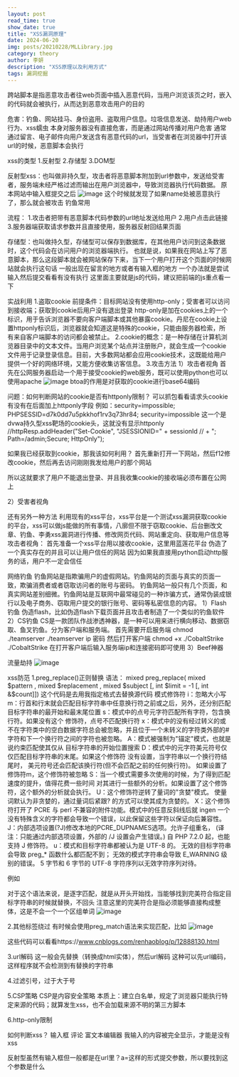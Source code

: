 ```yaml
---
layout: post
read_time: true
show_date: true
title: "XSS漏洞原理"
date: 2024-06-20
img: posts/20210228/MLLibrary.jpg
category: theory
author: 李妍
description: "XSS原理以及利用方式"
tags: 漏洞挖掘
---
```

跨站脚本是指恶意攻击者往web页面中插入恶意代码，当用户浏览该页之时，嵌入的代码就会被执行，从而达到恶意攻击用户的目的

危害：钓鱼、网站挂马、身份盗用、盗取用户信息。垃圾信息发送、劫持用户web行为、xss蠕虫
本身对服务器没有直接危害，而是通过网站传播对用户危害
通常通过留言、电子邮件向用户发送含有恶意代码的url，当受害者在浏览器中打开该url的时候，恶意脚本会执行

xss的类型
1.反射型
2.存储型
3.DOM型

反射型xss：也叫做非持久型，攻击者将恶意脚本附加到url参数中，发送给受害者，服务端未经严格过滤而输出在用户浏览器中，导致浏览器执行代码数据。
原本网站中输入框提交之后
![image](https://github.com/Plonkloving/AnAn/assets/102906830/d1913336-94ff-4564-931d-4d11e67d5261)
这个时候就发现了如果name处被恶意执行了，那么就会被攻击
钓鱼常用

流程：
1.攻击者把带有恶意脚本代码参数的url地址发送给用户
2.用户点击此链接
3.服务器端获取请求参数并且直接使用，服务器反射回结果页面






存储型：也叫做持久型，存储型可以保存到数据库，在其他用户访问到这条数据时，这个代码会在访问用户的浏览器端执行。
也就是说，如果我在网站上写了恶意脚本，那么这段脚本就会被网站保存下来，当下一个用户打开这个页面的时候网站就会执行这句话
一般出现在留言的地方或者有输入框的地方
一个办法就是尝试输入然后提交看看有没有执行
这里面主要就是js的代码，建议把前端的js重点看一下


实战利用
1.盗取cookie
前提条件：目标网站没有使用http-only；受害者可以访问到接收端；获取到cookie后用户没有退出登录
http-only是加在cookies上的一个标识，用于告诉浏览器不要向客户端脚本或其他暴露cookie。丹尼在cookie上设置httponly标识后，浏览器就会知道这是特殊的cookie，只能由服务器检索，所有来自客户端脚本的访问都会被禁止。
2.cookie的概念：是一种存储在计算机浏览器目录中的文本文件。当用户浏览某个站点并注册账户，就会生成一个cookie文件用于记录登录信息。目前，大多数网站都会应用cookie技术，这既能给用户提供一个好的网络环境，又能方便收集访客信息。
3.攻击方法
1）攻击者视角
首先在公网服务器启动一个用于接受cookie的web服务，既可以使用python也可以使用apache
![image](https://github.com/Plonkloving/AnAn/assets/102906830/7e1ee8f7-035e-4056-8a11-b6e733797a4c)
btoa的作用是对获取的cookie进行base64编码

问题：如何判断网站的cookie是否有httponly限制？
可以抓包看看请求头cookie有没有在后面加上httponly字段
例如：security=impossible; PHPSESSID=d7k0dd7u5pkkhof1rv3q73hr84; security=impossible
这一个是dvwa持久型xss靶场的cookie头，这就没有显示httponly
//httpResp.addHeader("Set-Cookie", "JSESSIONID=" + sessionId
//	                            + "; Path=/admin;Secure; HttpOnly");

如果我已经获取到cookie，那我该如何利用？
首先重新打开一下网站，然后f12修改cookie，然后再去访问刚刚我发给用户的那个网站

所以这就要求了用户不能退出登录、并且我收集cookie的接收端必须布置在公网上

2）受害者视角


还有另外一种方法
利用现有的xss平台，xss平台是一个测试xss漏洞获取cookie的平台，xss可以做js能做的所有事情，八廓但不限于窃取cookie、后台删改文章、钓鱼、李勇xss漏洞进行传播、修改网页代码、网站重定向、获取用户信息等
攻击者视角：
首先准备一个xss平台用以接收cookie，这里用蓝莲花平台
伪造了一个真实存在的并且可以让用户信任的网站
因为如果我直接用python启动http服务的话，用户不一定会信任





网络钓鱼
钓鱼网站是指欺骗用户的虚假网站。钓鱼网站的页面与真实的页面一致，欺骗消费者或者窃取访问者的账号与密码。
钓鱼网站一般只有几个页面，和真实网站差别细微。钓鱼网站是互联网中最常碰见的一种诈骗方式，通常伪装成银行以及电子商务、窃取用户提交的银行账号、密码等私密信息的内容。
1）Flash钓鱼
伪造flash，比如伪造flash下载页面并且攻击者制造了一个类似的钓鱼软件
2）CS钓鱼
CS是一款团队作战渗透神器，是一种可以用来进行横向移动、数据窃取、鱼叉钓鱼。分为客户端和服务端。
首先需要开启服务端
chmod ./teamserver
./teamserver ip 密码
然后打开客户端
chmod +x ./CobaltStrike
./CobaltStrike
在打开客户端后输入服务端ip和连接密码即可使用
3）Beef神器



流量劫持
![image](https://github.com/Plonkloving/AnAn/assets/102906830/bb186a4b-61e2-41bc-b239-fe5ca05343b9)



xss防范
1.preg_replace()正则替换
语法：
mixed preg_replace( mixed $pattern , mixed $replacement , mixed $subject [, int $limit = -1 [, int &$count]]) 
这个代码是去用我指定格式去替换源代码
模式修饰符
i：忽略大小写
m：行首和行末就会匹配目标字符串中任意换行符之前或之后，另外，还分别匹配目标字符串的最开始和最末尾位置
s：模式中的点号元字符匹配所有字符，包含换行符。如果没有这个 修饰符，点号不匹配换行符
x：模式中的没有经过转义的或不在字符类中的空白数据字符总会被忽略，并且位于一个未转义的字符类外部的#字符和下一个换行符之间的字符也被忽略。
A：模式被强制为"锚定"模式，也就是说约束匹配使其仅从 目标字符串的开始位置搜索
D：模式中的元字符美元符号仅仅匹配目标字符串的末尾。如果这个修饰符 没有设置，当字符串以一个换行符结尾时， 美元符号还会匹配该换行符(但不会匹配之前的任何换行符)。 如果设置了修饰符m，这个修饰符被忽略
S：当一个模式需要多次使用的时候，为了得到匹配速度的提升，值得花费一些时间 对其进行一些额外的分析。如果设置了这个修饰符，这个额外的分析就会执行。
U：这个修饰符逆转了量词的"贪婪"模式。 使量词默认为非贪婪的，通过量词后紧跟? 的方式可以使其成为贪婪的。
X：这个修饰符打开了 PCRE 与 perl 不兼容的附件功能。模式中的任意反斜线后就 ingen 一个 没有特殊含义的字符都会导致一个错误，以此保留这些字符以保证向后兼容性。
J：内部选项设置(?J)修改本地的PCRE_DUPNAMES选项。允许子组重名， (译注：只能通过内部选项设置，外部的 /J 设置会产生错误。) 自 PHP 7.2.0 起，也能支持 J 修饰符。
u：模式和目标字符串都被认为是 UTF-8 的。 无效的目标字符串会导致 preg_* 函数什么都匹配不到； 无效的模式字符串会导致 E_WARNING 级别的错误。 5 字节和 6 字节的 UTF-8 字符序列以无效字符序列对待。


例如
<?php
$a = $_GET['a'];
echo preg_replace('/preg_replace/',$a,'This is Preg_replace');
?>
对于这个语法来说，是逐字匹配，就是从开头开始找，当能够找到完美符合指定目标字符串的时候就替换，不回头
注意这里的完美符合是指必须能够直接构成整体，这是不会一个一个区组单词
![image](https://github.com/Plonkloving/AnAn/assets/102906830/14b78e58-f255-4d24-a43d-96ff6cdf945b)




2.其他标签绕过
有时候会使用preg_match语法来实现匹配，比如
![image](https://github.com/Plonkloving/AnAn/assets/102906830/fa0e1ff8-647b-432d-a61d-155bb511f68b)

这些代码可以看看https://www.cnblogs.com/renhaoblog/p/12888130.html


3.url解码
这一般会先替换（转换成html实体），然后url解码
这种可以先url编码，这样程序就不会检测到有替换的字符串

4.过滤引号，过于大于号

5.CSP策略
CSP是内容安全策略
本质上：建立白名单，规定了浏览器只能执行特定来源的代码；就算发生xss，也不会加载来源不明的第三方脚本

6.http-only限制



如何判断xss？
输入框
评论
富文本编辑器
我输入的内容被完全显示，才能是没有xss

反射型虽然有输入框但一般都是在url里？a=这样的形式提交参数，所以要找到这个参数是什么
